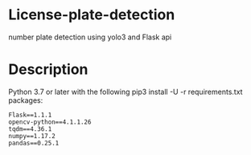 # License-plate-detection
number plate detection using yolo3 and Flask api 
# Description
Python 3.7 or later with the following pip3 install -U -r requirements.txt packages:

    Flask==1.1.1
    opencv-python==4.1.1.26
    tqdm==4.36.1
    numpy==1.17.2
    pandas==0.25.1
 
